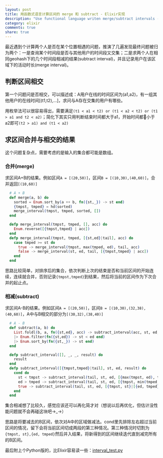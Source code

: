 ```yaml
---
layout: post
title: 用函数式语言计算区间的 merge 和 subtract - Elixir实现
description: "Use functional language writen merge/subtract intervals - Elixir Implement"
category: elixir
comments: true
share: true
---
```


最近遇到个计算两个人是否在某个位置相遇的问题，推演了几遍发现最终问题被归为两个：一是查询某个时间段是否与其他用户的时间段又交集；二是求两个人在相同geohash下的几个时间段相减的结果(subtract interval)，并且记录用户在该区域下的活动时长(merge interval)。

## 判断区间相交

第一个问题问是否相交，可以描述成：A用户在线的时间区间为(a1,a2)，有一组其他用户的在线时间[(t1,t2),...]，求问与A存在交集的用户有哪些。

用枚举法可以很容易得出，需要满足`(t1 < a1 < t2) or (t1 < a2 < t2) or (t1 > a1 and t2 < a2)`；简化下其实只用判断结束时间都大于a1，开始时间都小于a2即可`(t2 > a1) and (t1 < a2)`

## 求区间合并与相交的结果

这个问题复杂点，需要考虑的是输入的集合都可能是数组。

### 合并(merge)

求区间A+B的结果。例如区间`A = [(20,50)]`，区间`B = [(10,30),(40,60)]`，合并返回`[(10,60)]`

~~~elixir
  # A + B
  def merge(a, b) do
    sorted = Enum.sort_by(a ++ b, fn({st,_}) -> st end)
    {tmpst, tmped} = hd(sorted)
    merge_interval(tmpst, tmped, sorted, [])
  end

  defp merge_interval(tmpst, tmped, [], acc) do
    Enum.reverse([{tmpst,tmped} | acc])
  end
  defp merge_interval(tmpst, tmped, [{st,ed}|tail], acc) do
    case tmped >= st do
      true -> merge_interval(tmpst, max(tmped, ed), tail, acc)
      false -> merge_interval(st, ed, tail, [{tmpst,tmped} | acc])
    end
  end
~~~

思路比较简单，对排序后的集合，依次判断上次的结束是否和当前区间的开始连续，连续就合并，否则记录`{tmpst,tmped}`到结果，然后将当前的区间作为下次合并的起止点。

### 相减(subtract)

求区间A-B的结果。例如区间`A = [(20,50)]`，区间`B = [(10,30),(32,38),(40,60)]`，A中与B相交的部分为`[(30,32),(38,40)]`

~~~elixir
  # A - B
  def subtract(a, b) do
    List.foldl(b, a, fn({st,ed}, acc) -> subtract_interval(acc, st, ed, []) end)
    |> Enum.filter(fn({st,ed}) -> st < ed end)
    |> Enum.sort_by(fn({st,_}) -> st end)
  end

  defp subtract_interval([], _, _, result) do
    result
  end
  defp subtract_interval([{tmpst,tmped}|tail], st, ed, result) do
    cond do
      st < tmpst -> subtract_interval(tail, st, ed, [{max(tmpst, ed), tmped}|result])
      ed > tmped -> subtract_interval(tail, st, ed, [{tmpst, min(tmped, st)}|result])
      true -> subtract_interval(tail, st, ed, [{tmpst, st}|[{ed, tmped}|result]])
    end
  end
~~~

集合相减想了比较久，感觉应该还可以再化简才对（想说以后再优化，但估计没性能问题就不会再碰这块吧→_→）

思路是将要减去的B区间，依次对A中的区域做减法。cond里先排除左右超过当前区间的情况，留下会将当前区间切成两段的第三种情况。第三种情况时切割为`{tmpst, st},{ed, tmped}`然后并入结果，将新得到的区间继续迭代直到减完所有的B区间。

最后附上个Python版的，比Elixir容易读一些：[interval_test.py](https://gist.github.com/upbit/fe8d09a3ddebf159ff61)
